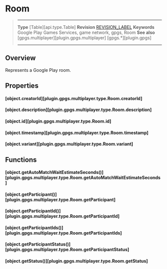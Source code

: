 # Room

> --------------------- ------------------------------------------------------------------------------------------
> __Type__              [Table][api.type.Table]
> __Revision__          [REVISION_LABEL](REVISION_URL)
> __Keywords__          Google Play Games Services, game network, gpgs, Room
> __See also__          [gpgs.multiplayer][plugin.gpgs.multiplayer]
>                       [gpgs.*][plugin.gpgs]
> --------------------- ------------------------------------------------------------------------------------------

## Overview

Represents a Google Play room.

## Properties

#### [object.creatorId][plugin.gpgs.multiplayer.type.Room.creatorId]

#### [object.description][plugin.gpgs.multiplayer.type.Room.description]

#### [object.id][plugin.gpgs.multiplayer.type.Room.id]

#### [object.timestamp][plugin.gpgs.multiplayer.type.Room.timestamp]

#### [object.variant][plugin.gpgs.multiplayer.type.Room.variant]

## Functions

#### [object.getAutoMatchWaitEstimateSeconds()][plugin.gpgs.multiplayer.type.Room.getAutoMatchWaitEstimateSeconds]

#### [object.getParticipant()][plugin.gpgs.multiplayer.type.Room.getParticipant]

#### [object.getParticipantId()][plugin.gpgs.multiplayer.type.Room.getParticipantId]

#### [object.getParticipantIds()][plugin.gpgs.multiplayer.type.Room.getParticipantIds]

#### [object.getParticipantStatus()][plugin.gpgs.multiplayer.type.Room.getParticipantStatus]

#### [object.getStatus()][plugin.gpgs.multiplayer.type.Room.getStatus]

